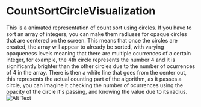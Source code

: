 # CountSortCircleVisualization
This is a animated representation of count sort using circles. If you have to sort an array of integers, you can make them radiuses for opaque circles that are centered on the screen. This means that once the circles are created, the array will appear to already be sorted, with varying opaqueness levels meaning that there are multiple ocurrences of a certain integer, for example, the 4th circle represents the number 4 and it is significantly brighter than the other circles due to the number of ocurrences of 4 in the array. There is then a white line that goes from the center out, this represents the actual counting part of the algorithm, as it passes a circle, you can imagine it checking the number of ocurrences using the opacity of the circle it's passing, and knowing the value due to its radius.    ![Alt Text](http://www.giphy.com/gifs/wIVBtnZfxCAdwH0XPN)
